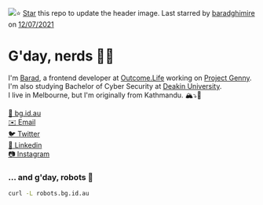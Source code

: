 <img src="https://images.unsplash.com/photo-1473448912268-2022ce9509d8?ixid=MnwxNDk2MTh8MHwxfHJhbmRvbXx8fHx8fHx8fDE2MjYwNjAxNDU&ixlib=rb-1.2.1/&fm=jpg&crop=faces&fit=crop&h=540&w=1920"/>⭐️ [Star](https://github.com/baradghimire/baradghimire) this repo to update the header image. Last starred by [baradghimire](https://github.com/baradghimire) on [12/07/2021](https://github.com/baradghimire/baradghimire/actions)

# G'day, nerds 👋🏽

I'm [Barad](https://twitter.com/barad), a frontend developer at [Outcome.Life](https://github.com/OutcomeLife) working on [Project Genny](https://github.com/genny-project).<br>
I'm also studying Bachelor of Cyber Security at [Deakin University](https://github.com/Deakin).<br>
I live in Melbourne, but I'm originally from Kathmandu. 🏔⤵️🦘<br>

[🔗 bg.id.au](https://bg.id.au)<br>
[✉️ Email](mailto:hi@bg.id.au)<br>
[🐦 Twitter](https://twitter.com/barad)<br>
[👔 Linkedin](https://linkedin.com/in/baradghimire)<br>
[📷 Instagram](https://instagram.com/baradghimire)<br>

### ... and g'day, robots 🤖

```sh
curl -L robots.bg.id.au
```
